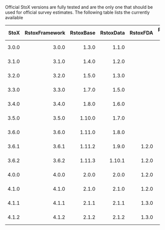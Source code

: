 Official StoX versions are fully tested and are the only one that should be used for official survey estimates. The following table lists the currently available 

|  StoX| RstoxFramework| RstoxBase| RstoxData| RstoxFDA| Release date| Download page| Restrictions|
|-----:|--------------:|---------:|---------:|--------:|------------:|-------------:|------------:|
| 3.0.0|          3.0.0|     1.3.0|     1.1.0|         |   2021-02-26| [StoX-v3.0.0](ftp://ftp.imr.no/StoX)| 
| 3.1.0|          3.1.0|     1.4.0|     1.2.0|         |   2021-06-18| [StoX-v3.1.0](https://github.com/StoXProject/StoX/releases/tag/v3.1.0)|
| 3.2.0|          3.2.0|     1.5.0|     1.3.0|         |   2021-12-22| [StoX-v3.2.0](https://github.com/StoXProject/StoX/releases/tag/v3.2.0)|
| 3.3.0|          3.3.0|     1.7.0|     1.5.0|         |   2022-01-14| [StoX-v3.3.0](https://github.com/StoXProject/StoX/releases/tag/v3.3.0)|
| 3.4.0|          3.4.0|     1.8.0|     1.6.0|         |   2022-04-01| [StoX-v3.4.0](https://github.com/StoXProject/StoX/releases/tag/v3.4.0)|
| 3.5.0|          3.5.0|    1.10.0|     1.7.0|         |   2022-08-13| [StoX-v3.5.0](https://github.com/StoXProject/StoX/releases/tag/v3.5.0)|
| 3.6.0|          3.6.0|    1.11.0|     1.8.0|         |   2023-01-16| [StoX-v3.6.0](https://github.com/StoXProject/StoX/releases/tag/v3.6.0)| R 3.6 - 4.
| 3.6.1|          3.6.1|    1.11.2|     1.9.0|    1.2.0|   2023-05-10| [StoX-v3.6.1](https://github.com/StoXProject/StoX/releases/tag/v3.6.1)|
| 3.6.2|          3.6.2|    1.11.3|    1.10.1|    1.2.0|   2023-06-28| [StoX-v3.6.2](https://github.com/StoXProject/StoX/releases/tag/v3.6.2)| R <= 4.3
| 4.0.0|          4.0.0|     2.0.0|    2.0.0|     1.2.0|   2024-07-10| [StoX-v4.0.0](https://github.com/StoXProject/StoX/releases/tag/v4.0.0)|
| 4.1.0|          4.1.0|     2.1.0|    2.1.0|     1.2.0|   2024-11-06| [StoX-v4.1.0](https://github.com/StoXProject/StoX/releases/tag/v4.1.0)| R >= 4.3
| 4.1.1|          4.1.1|     2.1.1|    2.1.1|     1.3.0|   2024-12-20| [StoX-v4.1.1](https://github.com/StoXProject/StoX/releases/tag/v4.1.1)| R >= 4.3
| 4.1.2|          4.1.2|     2.1.2|    2.1.2|     1.3.0|   2025-01-21| [StoX-v4.1.2](https://github.com/StoXProject/StoX/releases/tag/v4.1.2)| R >= 4.3
